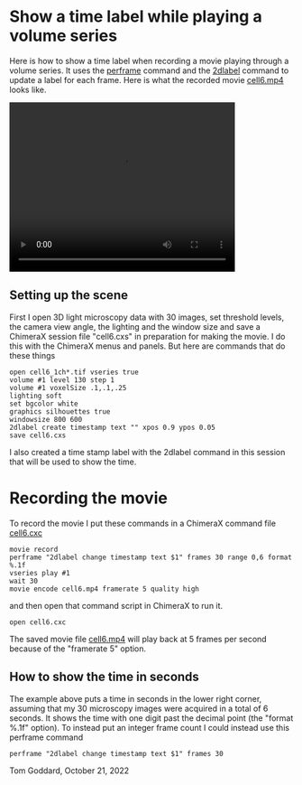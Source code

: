 # Show a time label while playing a volume series

Here is how to show a time label when recording a movie playing through a volume series.  It uses the  [perframe](https://www.rbvi.ucsf.edu/chimerax/docs/user/commands/perframe.html) command and the [2dlabel](https://www.cgl.ucsf.edu/chimerax/docs/user/commands/2dlabels.html) command to update a label for each frame.  Here is what the recorded movie [cell6.mp4](cell6.mp4) looks like.

<video width="400" height="300" controls>
  <source src="cell6.mp4" type="video/mp4">
</video>


## Setting up the scene

First I open 3D light microscopy data with 30 images, set threshold levels, the camera view angle, the lighting and the window size and save a ChimeraX session file "cell6.cxs" in preparation for making the movie.  I do this with the ChimeraX menus and panels.  But here are commands that do these things

    open cell6_1ch*.tif vseries true
    volume #1 level 130 step 1
    volume #1 voxelSize .1,.1,.25
    lighting soft
    set bgcolor white
    graphics silhouettes true
    windowsize 800 600
    2dlabel create timestamp text "" xpos 0.9 ypos 0.05
    save cell6.cxs

I also created a time stamp label with the 2dlabel command in this session that will be used to show the time.

# Recording the movie
To record the movie I put these commands in a ChimeraX command file [cell6.cxc](cell6.cxc)

    movie record
    perframe "2dlabel change timestamp text $1" frames 30 range 0,6 format %.1f
    vseries play #1
    wait 30
    movie encode cell6.mp4 framerate 5 quality high

and then open that command script in ChimeraX to run it.

    open cell6.cxc

The saved movie file [cell6.mp4](cell6.mp4) will play back at 5 frames per second because of the "framerate 5" option.

## How to show the time in seconds

The example above puts a time in seconds in the lower right corner, assuming that my 30 microscopy images were acquired in a total of 6 seconds.  It shows the time with one digit past the decimal point (the "format %.1f" option). To instead put an integer frame count I could instead use this perframe command

    perframe "2dlabel change timestamp text $1" frames 30


Tom Goddard, October 21, 2022